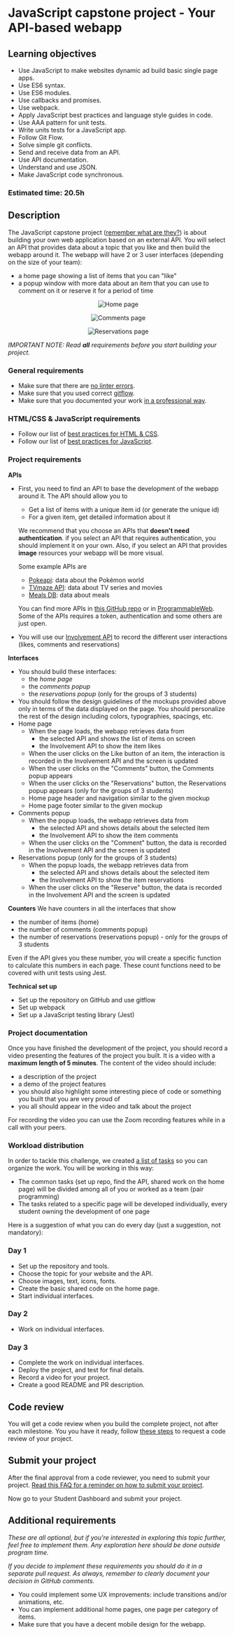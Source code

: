 # JavaScript capstone project - Your API-based webapp

## Learning objectives

- Use JavaScript to make websites dynamic ad build basic single page apps.
- Use ES6 syntax.
- Use ES6 modules.
- Use callbacks and promises.
- Use webpack.
- Apply JavaScript best practices and language style guides in code.
- Use AAA pattern for unit tests.
- Write units tests for a JavaScript app.
- Follow Git Flow.
- Solve simple git conflicts.
- Send and receive data from an API.
- Use API documentation.
- Understand and use JSON.
- Make JavaScript code synchronous.

### Estimated time: 20.5h

## Description

The JavaScript capstone project ([remember what are they?](https://github.com/microverseinc/curriculum-html-css/blob/main/articles/capstone_intro.md)) is about building your own web application based on an external API. You will select an API that provides data about a topic that you like and then build the webapp around it. The webapp will have 2 or 3 user interfaces (depending on the size of your team):
- a home page showing a list of items that you can "like"
- a popup window with more data about an item that you can use to comment on it or reserve it for a period of time

<p align="center">
  <img src="./images/Home.png" alt="Home page" />
</p>

<p align="center">
  <img src="./images/Comments.png" alt="Comments page" />
</p>

<p align="center">
  <img src="./images/Reservations.png" alt="Reservations page" />
</p>

*IMPORTANT NOTE: Read **all** requirements before you start building your project.*

### General requirements

- Make sure that there are [no linter errors](https://github.com/microverseinc/linters-config).
- Make sure that you used correct [gitflow](https://github.com/microverseinc/curriculum-transversal-skills/blob/main/git-github/articles/gitflow.md).
- Make sure that you documented your work [in a professional way](https://github.com/microverseinc/curriculum-transversal-skills/blob/main/documentation/articles/professional_repo_rules.md).

### HTML/CSS & JavaScript requirements

- Follow our list of [best practices for HTML & CSS](https://github.com/microverseinc/curriculum-html-css/blob/main/articles/html_css_best_practices.md).
- Follow our list of [best practices for JavaScript](https://github.com/microverseinc/curriculum-html-css/blob/main/articles/javascript_best_practices.md).

### Project requirements

**APIs**
- First, you need to find an API to base the development of the webapp around it. The API should allow you to
  - Get a list of items with a unique item id (or generate the unique id)
  - For a given item, get detailed information about it
  
  We recommend that you choose an APIs that **doesn't need authentication**. if you select an API that requires authentication, you should implement it on your own. Also, if you select an API that provides **image** resources your webapp will be more visual.

  Some example APIs are
  - [Pokeapi](https://pokeapi.co/): data about the Pokémon world
  - [TVmaze API](https://www.tvmaze.com/api): data about TV series and movies
  - [Meals DB](https://www.themealdb.com/api.php): data about meals

  You can find more APIs in [this GitHub repo](https://github.com/public-apis/public-apis) or in [ProgrammableWeb](https://www.programmableweb.com/category/all/apis). Some of the APIs requires a token, authentication and some others are just open.
- You will use our [Involvement API](https://www.notion.so/microverse/Involvement-API-869e60b5ad104603aa6db59e08150270) to record the different user interactions (likes, comments and reservations)

**Interfaces**
- You should build these interfaces:
  - the *home page*
  - the *comments popup*
  - the *reservations popup* (only for the groups of 3 students)
- You should follow the design guidelines of the mockups provided above only in terms of the data displayed on the page. You should personalize the rest of the design including colors, typographies, spacings, etc.
- Home page
  - When the page loads, the webapp retrieves data from 
    - the selected API and shows the list of items on screen
    - the Involvement API to show the item likes
  - When the user clicks on the Like button of an item, the interaction is recorded in the Involvement API and the screen is updated
  - When the user clicks on the "Comments" button, the Comments popup appears
  - When the user clicks on the "Reservations" button, the Reservations popup appears (only for the groups of 3 students)
  - Home page header and navigation similar to the given mockup
  - Home page footer similar to the given mockup
- Comments popup
  - When the popup loads, the webapp retrieves data from
    - the selected API and shows details about the selected item
    - the Involvement API to show the item comments
  - When the user clicks on the "Comment" button, the data is recorded in the Involvement API and the screen is updated
- Reservations popup (only for the groups of 3 students)
  - When the popup loads, the webapp retrieves data from
    - the selected API and shows details about the selected item
    - the Involvement API to show the item reservations
  - When the user clicks on the "Reserve" button, the data is recorded in the Involvement API and the screen is updated

**Counters**
We have counters in all the interfaces that show
- the number of items (home)
- the number of comments (comments popup)
- the number of reservations (reservations popup) - only for the groups of 3 students

Even if the API gives you these number, you will create a specific function to calculate this numbers in each page. These count functions need to be covered with unit tests using Jest.

**Technical set up**
- Set up the repository on GitHub and use gitflow
- Set up webpack
- Set up a JavaScript testing library (Jest)

### Project documentation

Once you have finished the development of the project, you should record a video presenting the features of the project you built. It is a video with a **maximum length of 5 minutes**. The content of the video should include:

- a description of the project
- a demo of the project features
- you should also highlight some interesting piece of code or something you built that you are very proud of
- you all should appear in the video and talk about the project

For recording the video you can use the Zoom recording features while in a call with your peers.

### Workload distribution

In order to tackle this challenge, we created [a list of tasks](TBD) so you can organize the work. You will be working in this way:
- The common tasks (set up repo, find the API, shared work on the home page) will be divided among all of you or worked as a team (pair programming)
- The tasks related to a specific page will be developed individually, every student owning the development of one page

Here is a suggestion of what you can do every day (just a suggestion, not mandatory):

### Day 1

- Set up the repository and tools.
- Choose the topic for your website and the API.
- Choose images, text, icons, fonts.
- Create the basic shared code on the home page.
- Start individual interfaces.

### Day 2

- Work on individual interfaces.

### Day 3

- Complete the work on individual interfaces.
- Deploy the project, and test for final details.
- Record a video for your project.
- Create a good README and PR description.

## Code review

You will get a code review when you build the complete project, not after each milestone. You you have it ready, follow [these steps](https://github.com/microverseinc/curriculum-transversal-skills/blob/main/code-review/articles/how_to_ask_for_a_code_review.md) to request a code review of your project.

## Submit your project

After the final approval from a code reviewer, you need to submit your project.
[Read this FAQ for a reminder on how to submit your project](https://microverse.zendesk.com/hc/en-us/articles/360061344234).

Now go to your Student Dashboard and submit your project.

## Additional requirements

*These are all optional, but if you're interested in exploring this topic further, feel free to implement them. Any exploration here should be done outside program time.*

*If you decide to implement these requirements you should do it in a separate pull request. As always, remember to clearly document your decision in GitHub comments.*

- You could implement some UX improvements: include transitions and/or animations, etc.
- You can implement additional home pages, one page per category of items.
- Make sure that you have a decent mobile design for the webapp.
